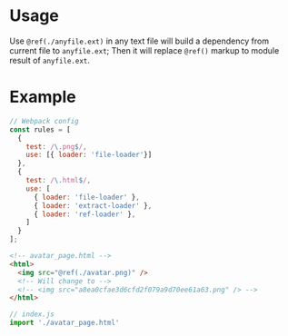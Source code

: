 # Usage

Use `@ref(./anyfile.ext)` in any text file will build a dependency from current file to `anyfile.ext`; Then it will replace `@ref()` markup to module result of `anyfile.ext`.

# Example
```javascript
// Webpack config
const rules = [
  {
    test: /\.png$/,
    use: [{ loader: 'file-loader'}]
  },
  {
    test: /\.html$/,
    use: [
      { loader: 'file-loader' },
      { loader: 'extract-loader' },
      { loader: 'ref-loader' },
    ]
  }
];
```
```html
<!-- avatar_page.html -->
<html>
  <img src="@ref(./avatar.png)" /> 
  <!-- Will change to -->
  <!-- <img src="a8ea0cfae3d6cfd2f079a9d70ee61a63.png" /> -->
</html>
```
```javascript
// index.js
import './avatar_page.html'
```